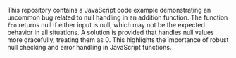 This repository contains a JavaScript code example demonstrating an uncommon bug related to null handling in an addition function.  The function `foo` returns null if either input is null, which may not be the expected behavior in all situations. A solution is provided that handles null values more gracefully, treating them as 0. This highlights the importance of robust null checking and error handling in JavaScript functions.